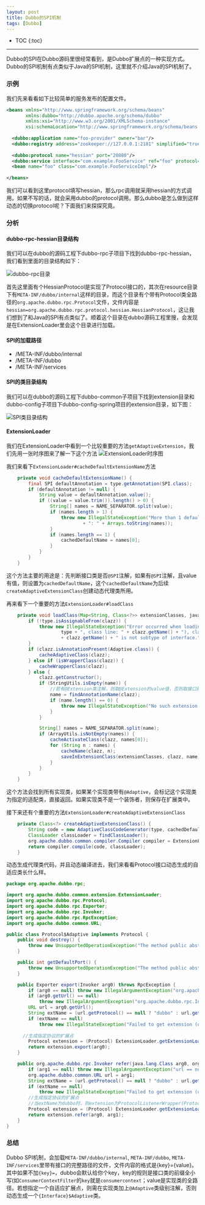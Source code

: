 ```yaml
---
layout: post
title: Dubbo的SPI机制
tags: [Dubbo]
---
```



* TOC
{:toc}
---

Dubbo的SPI在Dubbo源码里很经常看到，是Dubbo扩展点的一种实现方式。Dubbo的SPI机制有点类似于Java的SPI机制，这里就不介绍Java的SPI机制了。

### 示例

我们先来看看如下比较简单的服务发布的配置文件。

```xml
<beans xmlns="http://www.springframework.org/schema/beans"
       xmlns:dubbo="http://dubbo.apache.org/schema/dubbo"
       xmlns:xsi="http://www.w3.org/2001/XMLSchema-instance"
       xsi:schemaLocation="http://www.springframework.org/schema/beans http://www.springframework.org/schema/beans/spring-beans-4.3.xsd http://dubbo.apache.org/schema/dubbo http://dubbo.apache.org/schema/dubbo/dubbo.xsd">
  
  <dubbo:application name="foo-provider" owner="bar"/>
  <dubbo:registry address="zookeeper://127.0.0.1:2181" simplified="true"/>
  
  <dubbo:protocol name="hessian" port="20880"/>
  <dubbo:service interface="com.example.FooService" ref="foo" protocol="hessian" />
  <bean name="foo" class="com.example.FooServiceImpl"/>
  
</beans>
```

我们可以看到这里protocol填写hessian，那么rpc调用就采用hessian的方式调用。如果不写的话，就会采用dubbo的protocol调用。那么dubbo是怎么做到这样动态的切换protocol呢？下面我们来探探究竟。



### 分析

#### dubbo-rpc-hessian目录结构

我们可以在dubbo的源码工程下dubbo-rpc子项目下找到dubbo-rpc-hessian，我们看到里面的目录结构如下：

![dubbo-rpc目录]({{site.baseurl}}/images/dubbo-rpc.png)

首先这里面有个HessianProtocol是实现了Protocol接口的，其次在resource目录下有`META-INF/dubbo/internal`这样的目录，而这个目录有个带有Protocol类全路径的`org.apache.dubbo.rpc.Protocol`文件，文件内容是`hessian=org.apache.dubbo.rpc.protocol.hessian.HessianProtocol`，这让我们想到了和Java的SPI有点类似了。顺着这个目录在dubbo源码工程里搜，会发现是在ExtensionLoader里会这个目录进行加载。

#### SPI的加载路径

* /META-INF/dubbo/internal
* /META-INF/dubbo
* /META-INF/services

#### SPI的类目录结构

我们可以在dubbo的源码工程下dubbo-common子项目下找到extension目录和dubbo-config子项目下dubbo-config-spring项目的extension目录，如下图：

![SPI类目录结构]({{site.baseurl}}/images/SPI类目录结构.png)

#### ExtensionLoader

我们在ExtensionLoader中看到一个比较重要的方法`getAdaptiveExtension`，我们先用一张时序图来了解一下这个方法
![ExtensionLoader时序图]({{site.baseurl}}/images/ExtensionLoader时序图.png)

我们来看下`ExtensionLoader#cacheDefaultExtensionName`方法

```java
    private void cacheDefaultExtensionName() {
        final SPI defaultAnnotation = type.getAnnotation(SPI.class);
        if (defaultAnnotation != null) {
            String value = defaultAnnotation.value();
            if ((value = value.trim()).length() > 0) {
                String[] names = NAME_SEPARATOR.split(value);
                if (names.length > 1) {
                    throw new IllegalStateException("More than 1 default extension name on extension " + type.getName()
                            + ": " + Arrays.toString(names));
                }
                if (names.length == 1) {
                    cachedDefaultName = names[0];
                }
            }
        }
    }
```

这个方法主要的用途是：先判断接口类是否`@SPI`注解，如果有`@SPI`注解，且value有值，则设置为`cachedDefaultName`，这个`cachedDefaultName`为后续`createAdaptiveExtensionClass`创建动态代理类所用。

再来看下一个重要的方法`ExtensionLoader#loadClass`

```java
    private void loadClass(Map<String, Class<?>> extensionClasses, java.net.URL resourceURL, Class<?> clazz, String name) throws NoSuchMethodException {
        if (!type.isAssignableFrom(clazz)) {
            throw new IllegalStateException("Error occurred when loading extension class (interface: " +
                    type + ", class line: " + clazz.getName() + "), class "
                    + clazz.getName() + " is not subtype of interface.");
        }
        if (clazz.isAnnotationPresent(Adaptive.class)) {
            cacheAdaptiveClass(clazz);
        } else if (isWrapperClass(clazz)) {
            cacheWrapperClass(clazz);
        } else {
            clazz.getConstructor();
            if (StringUtils.isEmpty(name)) {
                //若有@Extension类注解，则取@Extension的value值，否则取接口的前缀的小写（如HessianProtocol就是hessian）。
                name = findAnnotationName(clazz);
                if (name.length() == 0) {
                    throw new IllegalStateException("No such extension name for the class " + clazz.getName() + " in the config " + resourceURL);
                }
            }

            String[] names = NAME_SEPARATOR.split(name);
            if (ArrayUtils.isNotEmpty(names)) {
                cacheActivateClass(clazz, names[0]);
                for (String n : names) {
                    cacheName(clazz, n);
                    saveInExtensionClass(extensionClasses, clazz, name);
                }
            }
        }
    }
```

这个方法会找到所有实现类，如果某个实现类带有`@Adaptive`，会标记这个实现类为指定的适配类，直接返回。如果实现类不是一个装饰者，则保存在扩展类中。

接下来还有个重要的方法`ExtensionLoader#createAdaptiveExtensionClass`

```java
    private Class<?> createAdaptiveExtensionClass() {
        String code = new AdaptiveClassCodeGenerator(type, cachedDefaultName).generate();
        ClassLoader classLoader = findClassLoader();
        org.apache.dubbo.common.compiler.Compiler compiler = ExtensionLoader.getExtensionLoader(org.apache.dubbo.common.compiler.Compiler.class).getAdaptiveExtension();
        return compiler.compile(code, classLoader);
    }
```

动态生成代理类代码，并且动态编译进去，我们来看看Protocol接口动态生成的自适应类长什么样。

```java
package org.apache.dubbo.rpc;

import org.apache.dubbo.common.extension.ExtensionLoader;
import org.apache.dubbo.rpc.Protocol;
import org.apache.dubbo.rpc.Exporter;
import org.apache.dubbo.rpc.Invoker;
import org.apache.dubbo.rpc.RpcException;
import org.apache.dubbo.common.URL;

public class Protocol$Adaptive implements Protocol {
    public void destroy() {
        throw new UnsupportedOperationException("The method public abstract void org.apache.dubbo.rpc.Protocol.destroy() of interface org.apache.dubbo.rpc.Protocol is not adaptive method!");
    }

    public int getDefaultPort() {
        throw new UnsupportedOperationException("The method public abstract int org.apache.dubbo.rpc.Protocol.getDefaultPort() of interface org.apache.dubbo.rpc.Protocol is not adaptive method!");
    }

    public Exporter export(Invoker arg0) throws RpcException {
        if (arg0 == null) throw new IllegalArgumentException("org.apache.dubbo.rpc.Invoker argument == null");
        if (arg0.getUrl() == null)
            throw new IllegalArgumentException("org.apache.dubbo.rpc.Invoker argument getUrl() == null");
        URL url = arg0.getUrl();
        String extName = (url.getProtocol() == null ? "dubbo" : url.getProtocol());
        if (extName == null)
            throw new IllegalStateException("Failed to get extension (org.apache.dubbo.rpc.Protocol) name from url (" + url.toString() + ") use keys([protocol])");
        
      //生成指定协议的扩展点
        Protocol extension = (Protocol) ExtensionLoader.getExtensionLoader(Protocol.class).getExtension(extName);
        return extension.export(arg0);
    }

    public org.apache.dubbo.rpc.Invoker refer(java.lang.Class arg0, org.apache.dubbo.common.URL arg1) throws org.apache.dubbo.rpc.RpcException {
        if (arg1 == null) throw new IllegalArgumentException("url == null");
        org.apache.dubbo.common.URL url = arg1;
        String extName = (url.getProtocol() == null ? "dubbo" : url.getProtocol());
        if (extName == null)
            throw new IllegalStateException("Failed to get extension (org.apache.dubbo.rpc.Protocol) name from url (" + url.toString() + ") use keys([protocol])");
        //生成指定协议的扩展点
        //当extName为dubbo时，则extension为ProtocolListenerWrapper(ProtocolFilterWrapper(QosProtocolWrapper(DubboProtocol)))这样的装饰器
        Protocol extension = (Protocol) ExtensionLoader.getExtensionLoader(Protocol.class).getExtension(extName);
        return extension.refer(arg0, arg1);
    }
}
```

### 总结

Dubbo SPI机制，会加载`META-INF/dubbo/internal`, `META-INF/dubbo`, `META-INF/services`里带有接口的完整路径的文件，文件内容的格式是{key}={value}。其中如果不加`{key}=`，dubbo会默认给你个key，key的规则是接口类的前缀全小写(如`ConsumerContextFilter`的`key`就是`consumercontext`；value是实现类的全路径。若想指定一个自适应扩展点，则需在实现类加上`@Adaptive`类级别注解，否则动态生成一个`{Interface}$Adaptive`类。